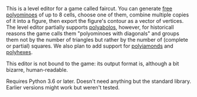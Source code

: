 This is a level editor for a game called faircut. You can generate [free polyominoes](https://en.wikipedia.org/wiki/Polyomino) of up to 8 cells, choose one of them, combine multiple copies of it into a figure, then export the figure's contour as a vector of vertices. The level editor partially supports [polyabolos](https://en.wikipedia.org/wiki/Polyabolo), however, for historicall reasons the game calls them "polyominoes with diagonals" and groups them not by the number of triangles but rather by the number of (complete or partial) squares. We also plan to add support for [polyiamonds](https://en.wikipedia.org/wiki/Polyiamond) and [polyhexes](https://en.wikipedia.org/wiki/Polyhex_(mathematics)). 

This editor is not bound to the game: its output format is, although a bit bizarre, human-readable.

Requires Python 3.6 or later. Doesn't need anything but the standard library. Earlier versions might work but weren't tested.
